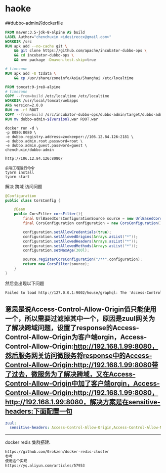 # haoke
##dubbo-admin的dockerfile
```dockerfile
FROM maven:3.5-jdk-8-alpine AS build
LABEL Author="chenchuxin <idesireccx@gmail.com>"
WORKDIR /src
RUN apk add --no-cache git \
    && git clone https://github.com/apache/incubator-dubbo-ops \
    && cd incubator-dubbo-ops \
    && mvn package -Dmaven.test.skip=true

# timezone    
RUN apk add -U tzdata \
    && cp /usr/share/zoneinfo/Asia/Shanghai /etc/localtime

FROM tomcat:9-jre8-alpine
# timezone
COPY --from=build /etc/localtime /etc/localtime
WORKDIR /usr/local/tomcat/webapps
ARG version=2.0.0
RUN rm -rf ROOT
COPY --from=build /src/incubator-dubbo-ops/dubbo-admin/target/dubbo-admin-${version}.war .
RUN mv dubbo-admin-${version}.war ROOT.war

```
```text
docker run -d \
-p 8080:8080 \
-e dubbo.registry.address=zookeeper://106.12.84.126:2181 \
-e dubbo.admin.root.password=root \
-e dubbo.admin.guest.password=guest \
chenchuxin/dubbo-admin 
```
```text
http://106.12.84.126:8080/
```
```text
前端工程运行命令
tyarn install
tyarn start

```

解决 跨域 访问问题
```java
@Configuration
public class CorsConfig {

    @Bean
    public CorsFilter corsFilter(){
        final UrlBasedCorsConfigurationSource source = new UrlBasedCorsConfigurationSource();
        final CorsConfiguration configuration = new CorsConfiguration();

        configuration.setAllowCredentials(true);
        configuration.setAllowedOrigins(Arrays.asList("*"));
        configuration.setAllowedHeaders(Arrays.asList("*"));
        configuration.setAllowedMethods(Arrays.asList("*"));
        configuration.setMaxAge(300l);

        source.registerCorsConfiguration("/**",configuration);
        return new CorsFilter(source);
    }
}

```
然后会出现以下问题
```html
Failed to load http://127.0.0.1:9002/house/graphql: The 'Access-Control-Allow-Origin' header contains multiple values '*, *', but only one is allowed. Origin 'http://localhost:9000' is therefore not allowed access. Have the server send the header with a valid value, or, if an opaque response serves your needs, set the request's mode to 'no-cors' to fetch the resource with CORS disabled.
```
意思是说Access-Control-Allow-Origin值只能使用一个，所以需要过滤掉其中一个，原因是zuul网关为了解决跨域问题，设置了response的Access-Control-Allow-Origin为客户端orgin，Access-Control-Allow-Origin:http://192.168.1.99:8080，然后服务网关访问微服务将response中的Access-Control-Allow-Origin:http://192.168.1.99:8080带了过去，微服务为了解决跨域，又在Access-Control-Allow-Origin中加了客户端orgin，Access-Control-Allow-Origin:http://192.168.1.99:8080，http://192.168.1.99:8080，解决方案是在sensitive-headers:下面配置一句
--
```yaml
zuul:
  sensitive-headers: Access-Control-Allow-Origin,Access-Control-Allow-Methods #解决跨域获取不到返回值问题
```
---
docker redis 集群搭建.
```html
https://github.com/Grokzen/docker-redis-cluster
参考
使用这个实现
https://yq.aliyun.com/articles/57953

```
